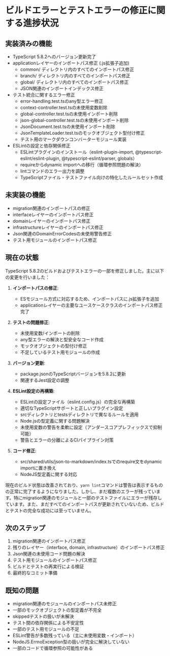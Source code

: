 # ビルドエラーとテストエラーの修正に関する進捗状況

## 実装済みの機能

- TypeScript 5.8.2へのバージョン更新完了
- applicationレイヤーのインポートパス修正 (.js拡張子追加)
  - common/ ディレクトリ内のすべてのインポートパス修正
  - branch/ ディレクトリ内のすべてのインポートパス修正
  - global/ ディレクトリ内のすべてのインポートパス修正
  - JSON関連のインポートインデックス修正
- テスト統合に関するエラー修正
  - error-handling.test.tsのany型エラー修正
  - context-controller.test.tsの未使用変数削除
  - global-controller.test.tsの未使用インポート削除
  - json-global-controller.test.tsの未使用インポート削除
  - JsonDocument.test.tsの未使用インポート削除
  - JsonTemplateLoader.test.tsのモックオブジェクト型付け修正
  - テスト用のマークダウンコンバーターモジュール実装
- ESLintの設定と依存関係修正
  - ESLintプラグインのインストール（eslint-plugin-import, @typescript-eslint/eslint-plugin, @typescript-eslint/parser, globals）
  - requireからdynamic importへの移行（循環参照問題の解決）
  - lintコマンドのエラー出力を調整
  - TypeScriptファイル・テストファイル向けの特化したルールセット作成

## 未実装の機能

- migration関連のインポートパスの修正
- interfaceレイヤーのインポートパス修正
- domainレイヤーのインポートパス修正
- infrastructureレイヤーのインポートパス修正
- Json関連のDomainErrorCodesの未使用警告修正
- テスト用モジュールのインポートパス修正

## 現在の状態

TypeScript 5.8.2のビルドおよびテストエラーの一部を修正しました。主に以下の変更を行いました：

1. **インポートパスの修正**:
   - ESモジュール方式に対応するため、インポートパスに.js拡張子を追加
   - applicationレイヤーの主要なユースケースクラスのインポートパス修正完了

2. **テストの問題修正**:
   - 未使用変数/インポートの削除
   - any型エラーの解決と型安全なコード作成
   - モックオブジェクトの型付け修正
   - 不足しているテスト用モジュールの作成

3. **バージョン更新**:
   - package.jsonのTypeScriptバージョンを5.8.2に更新
   - 関連するJest設定の調整

4. **ESLint設定の再構築**:
   - ESLintの設定ファイル（eslint.config.js）の完全な再構築
   - 適切なTypeScriptサポートと正しいプラグイン設定
   - srcディレクトリとtestsディレクトリで異なるルールを適用
   - Node.jsの型定義に関する問題解決
   - 未使用変数の警告を柔軟に設定（アンダースコアプレフィックスで抑制可能）
   - 警告とエラーの分離によるCIパイプライン対策

5. **コード修正**:
   - src/shared/utils/json-to-markdown/index.tsでのrequire文をdynamic importに置き換え
   - NodeJS型定義に関する対応

現在のビルド状態は改善されており、`yarn lint`コマンドは警告は表示するものの正常に完了するようになりました。しかし、まだ複数のエラーが残っています。特にmigration関連のモジュールと一部のテストファイルにエラーが残存しています。また、まだすべてのインポートパスが更新されていないため、ビルドとテストの完全な成功には至っていません。

## 次のステップ

1. migration関連のインポートパス修正
2. 残りのレイヤー（interface, domain, infrastructure）のインポートパス修正
3. Json関連の未使用コード問題の解決
4. テスト用モジュールのインポートパス修正
5. ビルドとテストの再実行による検証
6. 最終的なコミット準備

## 既知の問題

- migration関連のモジュールのインポートパス未修正
- 一部のモックオブジェクトの型定義が不完全
- skippedテストの扱いが未解決
- テスト間の依存関係による不安定性
- 一部のテスト用モジュールの不足
- ESLint警告が多数残っている（主に未使用変数・インポート）
- NodeJS.ErrnoException型の扱いが完全に解決していない
- 一部のコードで循環参照の可能性がある